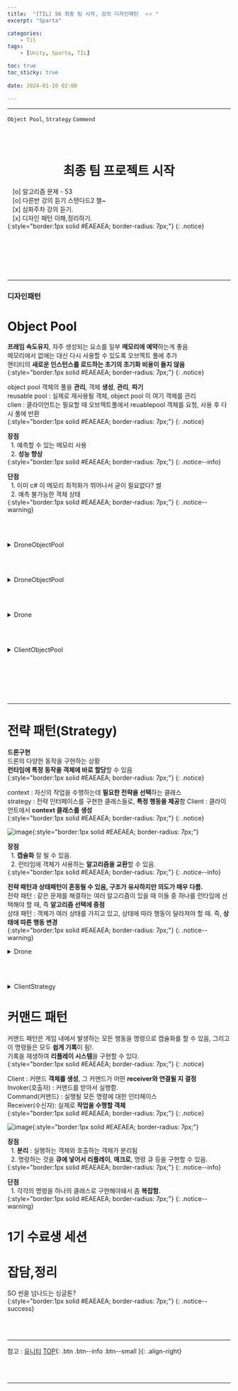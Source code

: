 ```yaml
---
title:  "[TIL] 56 최종 팀 시작, 강의 디자인패턴  ⭐⭐ "
excerpt: "Sparta"

categories:
    - Til
tags:
    - [Unity, Sparta, TIL]

toc: true
toc_sticky: true
 
date: 2024-01-10 02:00

---
```

- - -


`Object Pool`, `Strategy` `Commend`

<BR><BR>

<center><H1>  최종 팀 프로젝트 시작  </H1></center>

&nbsp;&nbsp; [o] 알고리즘 문제  - 53  
&nbsp;&nbsp; [o] 다른반 강의 듣기 스탠다드2 챌~   
&nbsp;&nbsp; [x] 심화주차 강의 듣기.  
&nbsp;&nbsp; [x] 디자인 패턴 이해,정리하기.   
{:style="border:1px solid #EAEAEA; border-radius: 7px;"}
{: .notice}  

<br><br><br><br><br>
- - - 


<H3> 디자인패턴 </H3>


# Object Pool
**프레임 속도유지**, 자주 생성되는 요소를 일부 **메모리에 예약**하는게 좋음  
메모리에서 없애는 대신 다시 사용할 수 있도록 오브젝트 풀에 추가  
엔티티의 **새로운 인스턴스를 로드하는 초기의 초기화 비용이 들지 않음**  
{:style="border:1px solid #EAEAEA; border-radius: 7px;"}
{: .notice} 

object pool 객체의 풀을 **관리**, 객체 **생성**, **관리**, **파기**  
reusable pool : 실제로 재사용될 객체, object pool 이 여기 객체를 관리  
clien : 클라이언트는 필요할 때 오브젝트풀에서 reuablepool 객체를 요청, 사용 후 다시 풀에 반환  
{:style="border:1px solid #EAEAEA; border-radius: 7px;"}
{: .notice} 

**장점**  
&nbsp;&nbsp;1. 예측할 수 있는 메모리 사용  
&nbsp;&nbsp;2. **성능 향상**  
{:style="border:1px solid #EAEAEA; border-radius: 7px;"}
{: .notice--info} 

**단점**  
&nbsp;&nbsp;1. 이미 c# 이 메모리 최적화가 뛰어나서 굳이 필요없다? 썰    
&nbsp;&nbsp;2. 예측 불가능한 객체 상태   
{:style="border:1px solid #EAEAEA; border-radius: 7px;"}
{: .notice--warning} 


<br><br>

<details>
<summary>DroneObjectPool</summary>
<div class="notice--primary" markdown="1"> 

```c# 
using UnityEngine;
using UnityEngine.Pool;

public class DroneObjectPool : MonoBehaviour
{
    public int maxPoolSize = 10;
    public int stackDefaultCapacity = 10;

    // 필요할 떄 오브젝트 풀을 생성함
    public IObjectPool<Drone> Pool 
    {
        get 
        {
            if (_pool == null)
                _pool = 
                    new ObjectPool<Drone>(
                        CreatedPooledItem, 
                        OnTakeFromPool, 
                        OnReturnedToPool, 
                        OnDestroyPoolObject, 
                        true, 
                        stackDefaultCapacity,
                        maxPoolSize);
            return _pool;
        }
    }

    private IObjectPool<Drone> _pool;

    private Drone CreatedPooledItem() 
    {
        var go = 
            GameObject.CreatePrimitive(PrimitiveType.Cube);
        
        Drone drone = go.AddComponent<Drone>();
        
        go.name = "Drone";
        drone.Pool = Pool;
        
        return drone;
    }

    // 드론이 풀로 돌아올 때 호출됨
    private void OnReturnedToPool(Drone drone) 
    {
        drone.gameObject.SetActive(false);
    }

    // 드론이 풀에서 꺼내질 때 호출됨
    private void OnTakeFromPool(Drone drone) 
    {
        drone.gameObject.SetActive(true);
    }

    // 드론 오브젝트를 파괴할 때
    private void OnDestroyPoolObject(Drone drone) 
    {
        Destroy(drone.gameObject);
    }

    // 무작위 수의 드론을 생성하고 위치를 설정할 때
    public void Spawn() 
    {
        var amount = Random.Range(1, 10);
        
        for (int i = 0; i < amount; ++i) {
            var drone = Pool.Get();
            
            drone.transform.position = 
                Random.insideUnitSphere * 10;
        }
    }
}
```
</div>
</details>

<br><br>

<details>
<summary>DroneObjectPool</summary>
<div class="notice--primary" markdown="1"> 

```c# 
using UnityEngine;
using UnityEngine.Pool;

public class DroneObjectPool : MonoBehaviour
{
    public int maxPoolSize = 10;
    public int stackDefaultCapacity = 10;

    // 필요할 떄 오브젝트 풀을 생성함
    public IObjectPool<Drone> Pool 
    {
        get 
        {
            if (_pool == null)
                _pool = 
                    new ObjectPool<Drone>(
                        CreatedPooledItem, 
                        OnTakeFromPool, 
                        OnReturnedToPool, 
                        OnDestroyPoolObject, 
                        true, 
                        stackDefaultCapacity,
                        maxPoolSize);
            return _pool;
        }
    }

    private IObjectPool<Drone> _pool;

    private Drone CreatedPooledItem() 
    {
        var go = 
            GameObject.CreatePrimitive(PrimitiveType.Cube);
        
        Drone drone = go.AddComponent<Drone>();
        
        go.name = "Drone";
        drone.Pool = Pool;
        
        return drone;
    }

    // 드론이 풀로 돌아올 때 호출됨
    private void OnReturnedToPool(Drone drone) 
    {
        drone.gameObject.SetActive(false);
    }

    // 드론이 풀에서 꺼내질 때 호출됨
    private void OnTakeFromPool(Drone drone) 
    {
        drone.gameObject.SetActive(true);
    }

    // 드론 오브젝트를 파괴할 때
    private void OnDestroyPoolObject(Drone drone) 
    {
        Destroy(drone.gameObject);
    }

    // 무작위 수의 드론을 생성하고 위치를 설정할 때
    public void Spawn() 
    {
        var amount = Random.Range(1, 10);
        
        for (int i = 0; i < amount; ++i) {
            var drone = Pool.Get();
            
            drone.transform.position = 
                Random.insideUnitSphere * 10;
        }
    }
}

```
</div>
</details>

<br><br>

<details>
<summary>Drone</summary>
<div class="notice--primary" markdown="1"> 

```c# 
using UnityEngine;
using UnityEngine.Pool;
using System.Collections;

public class Drone : MonoBehaviour 
{
    public IObjectPool<Drone> Pool { get; set; }

    public float _currentHealth;

    [SerializeField] 
    private float maxHealth = 100.0f;
    [SerializeField] 
    private float timeToSelfDestruct = 3.0f;

    void Start() 
    {
        _currentHealth = maxHealth;
    }
    
    void OnEnable() 
    {
        AttackPlayer();
        StartCoroutine(SelfDestruct());
    }

    private void OnDisable() 
    {
        ResetDrone();
    }

    IEnumerator SelfDestruct() {
        yield return new WaitForSeconds(timeToSelfDestruct);
        TakeDamage(maxHealth);
    }
    
    private void ReturnToPool() {
        Pool.Release(this);
    }
    
    private void ResetDrone() {
        _currentHealth = maxHealth;
    }

    public void AttackPlayer() {
        Debug.Log("Attack player!");
    }

    public void TakeDamage(float amount) {
        _currentHealth -= amount;
        
        if (_currentHealth <= 0.0f)
            ReturnToPool();
    }
}

```
</div>
</details>

<br><br>

<details>
<summary>ClientObjectPool</summary>
<div class="notice--primary" markdown="1"> 

```c# 
using UnityEngine;

public class ClientObjectPool : MonoBehaviour
{
    private DroneObjectPool _pool;
    
    void Start()
    {
        _pool = gameObject.AddComponent<DroneObjectPool>();
    }

    void OnGUI()
    {
        if (GUILayout.Button("Spawn Drones"))
            _pool.Spawn();
    }
}


```
</div>
</details>

<br><br><br><br><br>
- - - 

# 전략 패턴(Strategy)
**드론구현**  
드론의 다양한 동작을 구현하는 상황  
**런타임에 특정 동작을 객체에 바로 할당**할 수 있음  
{:style="border:1px solid #EAEAEA; border-radius: 7px;"}
{: .notice} 

context : 자신의 작업을 수행하는데 **필요한 전략을 선택**하는 클래스  
strategy : 전략 인터페이스를 구현한 클래스들로, **특정 행동을 제공**함
Client : 클라이언트에서 **context 클래스를 생성**  
{:style="border:1px solid #EAEAEA; border-radius: 7px;"}
{: .notice} 

![image](https://github.com/levell1/levell1.github.io/assets/96651722/ec46bec5-1f43-4bc3-ac21-4f8094b5e626){:style="border:1px solid #EAEAEA; border-radius: 7px;"}  


**장점**  
&nbsp;&nbsp;1. **캡슐화** 잘 될 수 있음.  
&nbsp;&nbsp;2. 런타임에 객체가 사용하는 **알고리즘을 교환**할 수 있음.  
{:style="border:1px solid #EAEAEA; border-radius: 7px;"}
{: .notice--info} 


**전략 패턴과 상태패턴이 혼동될 수 있음, 구조가 유사하지만 의도가 매우 다름.**  
전략 패턴 : 같은 문제를 해결하는 여러 알고리즘이 있을 때 이들 중 하나를 런타임에 선택해야 할 때, 즉 **알고리즘 선택에 중점**  
상태 패턴 : 객체가 여러 상태를 가지고 있고, 상태에 따라 행동이 달라져야 할 때. 즉, **상태에 따른 행동 변경**  
{:style="border:1px solid #EAEAEA; border-radius: 7px;"}
{: .notice--warning} 

<details>
<summary>Drone</summary>
<div class="notice--primary" markdown="1"> 

```c# 
using UnityEngine;

public class Drone : MonoBehaviour {
    public void ApplyStrategy(IBehaviour strategy) {
        strategy.Maneuver(this);
    }
}


```
</div>
</details>

<br><br>

<details>
<summary>ClientStrategy</summary>
<div class="notice--primary" markdown="1"> 

```c# 
using UnityEngine;
using System.Collections.Generic;

public class ClientStrategy : MonoBehaviour {
    
    private GameObject _drone;
    private List<IBehaviour> 
        _components = new List<IBehaviour>();
    
    private void SpawnDrone() {
        _drone = 
            GameObject.CreatePrimitive(PrimitiveType.Cube);
        
        _drone.AddComponent<Drone>();
        
        _drone.transform.position = 
            Random.insideUnitSphere * 10;
        
        ApplyRandomStrategies();
    }

    private void ApplyRandomStrategies() {
        _components.Add(
            _drone.AddComponent<Weaving>());
        _components.Add(
            _drone.AddComponent<Bopping>());
        _components.Add(
            _drone.AddComponent<Fallback>());
        
        int index = Random.Range(0, _components.Count);
        
        _drone.GetComponent<Drone>().
            ApplyStrategy(_components[index]);
    }
    
    void OnGUI() {
        if (GUILayout.Button("Spawn Drone")) {
            SpawnDrone();
        }
    }
}
```
</div>
</details>


# 커맨드 패턴

커맨드 패턴은 게임 내에서 발생하는 모든 행동을 명령으로 캡슐화를 할 수 있음, 그리고 이 명령들은 모두 **쉽게 기록**이 됨!.  
기록을 재생하여 **리플레이 시스템**을 구현할 수 있다.  
{:style="border:1px solid #EAEAEA; border-radius: 7px;"}
{: .notice} 

Client : 커맨드 **객체를 생성**, 그 커맨드가 어떤 **receiver와 연결될 지 결정**  
Invoker(호출자) : 커맨드를 받아서 실행함.  
Command(커맨드) : 실행될 모든 명령에 대한 인터페이스  
Receiver(수신자): 실제로 **작업을 수행할 객체**  
{:style="border:1px solid #EAEAEA; border-radius: 7px;"}
{: .notice} 

![image](https://github.com/levell1/levell1.github.io/assets/96651722/e7b43e8f-8a1b-4191-8f1b-3d3c563d1b3b){:style="border:1px solid #EAEAEA; border-radius: 7px;"}  

**장점**  
&nbsp;&nbsp;1. **분리** : 실행하는 객체와 호출하는 객체가 분리됨   
&nbsp;&nbsp;2. 명령하는 것을 **큐에 넣어서 리플레이**, **매크로**, 명령 큐 등을 구현할 수 있음.  
{:style="border:1px solid #EAEAEA; border-radius: 7px;"}
{: .notice--info} 


**단점**  
&nbsp;&nbsp;1. 각각의 명령을 하나의 클래스로 구현해야돼서 좀 **복잡함**.  
{:style="border:1px solid #EAEAEA; border-radius: 7px;"}
{: .notice--warning} 


# 1기 수료생 세션

# 잡담,정리
SO 씬을 넘나드는 싱글톤?  
{:style="border:1px solid #EAEAEA; border-radius: 7px;"}
{: .notice--success}  

<br><br>
- - -

참고 : [유니티](https://docs.unity3d.com/kr/)
[TOP](#){: .btn .btn--info .btn--small }{: .align-right}


<br><br>
- - -
